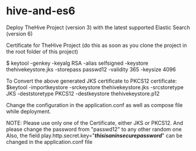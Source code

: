 # hive-and-es6
Deploy TheHive Project (version 3) with the latest supported Elastic Search (version 6)

Certificate for TheHive Project (do this as soon as you clone the project in the root folder of this project)

$ keytool -genkey -keyalg RSA -alias selfsigned -keystore thehivekeystore.jks -storepass passwd12 -validity 365 -keysize 4096

To Convert the above generated JKS certificate to PKCS12 certificate:
$keytool -importkeystore -srckeystore thehivekeystore.jks -srcstoretype JKS -deststoretype PKCS12 -destkeystore thehivekeystore.p12

Change the configuration in the application.conf as well as compose file while deployment.

NOTE: Please use only one of the Certificate, either JKS or PKCS12.
      And please change the password from "passwd12" to any other random one
      Also, the field play.http.secret.key="***thisisaninsecurepassword***" can be changed in the application.conf file
